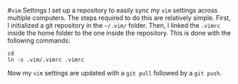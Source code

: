 #`vim` Settings
I set up a repository to easily sync my `vim` settings across multiple 
computers. The steps required to do this are relatively simple. First, I
initialized a git repository in the `~/.vim/` folder. Then, I linked the
`.vimrc` inside the home folder to the one inside the repository. This is done
with the following commands:

    cd
    ln -s .vim/.vimrc .vimrc

Now my `vim` settings are updated with a `git pull` followed by a `git push`.
